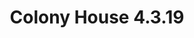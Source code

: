 ---
title: "Colony House 4.3.19"
desc: "Full band shot"
featuredImage: ../images/col.jpg
link: "/"
---